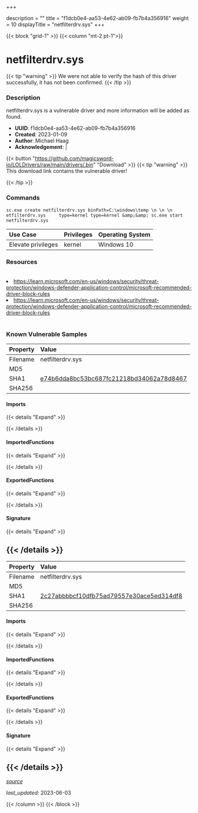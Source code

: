 +++

description = ""
title = "f1dcb0e4-aa53-4e62-ab09-fb7b4a356916"
weight = 10
displayTitle = "netfilterdrv.sys"
+++


{{< block "grid-1" >}}
{{< column "mt-2 pt-1">}}


# netfilterdrv.sys


{{< tip "warning" >}}
We were not able to verify the hash of this driver successfully, it has not been confirmed.
{{< /tip >}}


### Description

netfilterdrv.sys is a vulnerable driver and more information will be added as found.
- **UUID**: f1dcb0e4-aa53-4e62-ab09-fb7b4a356916
- **Created**: 2023-01-09
- **Author**: Michael Haag
- **Acknowledgement**:  | [](https://twitter.com/)

{{< button "https://github.com/magicsword-io/LOLDrivers/raw/main/drivers/.bin" "Download" >}}
{{< tip "warning" >}}
This download link contains the vulnerable driver!

{{< /tip >}}

### Commands

```
sc.exe create netfilterdrv.sys binPath=C:\windows\temp \n \n \n  etfilterdrv.sys     type=kernel type=kernel &amp;&amp; sc.exe start netfilterdrv.sys
```


| Use Case | Privileges | Operating System | 
|:---- | ---- | ---- |
| Elevate privileges | kernel | Windows 10 |




### Resources
<br>
<li><a href=" https://learn.microsoft.com/en-us/windows/security/threat-protection/windows-defender-application-control/microsoft-recommended-driver-block-rules"> https://learn.microsoft.com/en-us/windows/security/threat-protection/windows-defender-application-control/microsoft-recommended-driver-block-rules</a></li>
<li><a href="https://learn.microsoft.com/en-us/windows/security/threat-protection/windows-defender-application-control/microsoft-recommended-driver-block-rules">https://learn.microsoft.com/en-us/windows/security/threat-protection/windows-defender-application-control/microsoft-recommended-driver-block-rules</a></li>
<br>

### Known Vulnerable Samples

| Property           | Value |
|:-------------------|:------|
| Filename           | netfilterdrv.sys |
| MD5                | [](https://www.virustotal.com/gui/file/) |
| SHA1               | [e74b6dda8bc53bc687fc21218bd34062a78d8467](https://www.virustotal.com/gui/file/e74b6dda8bc53bc687fc21218bd34062a78d8467) |
| SHA256             | [](https://www.virustotal.com/gui/file/) |


#### Imports
{{< details "Expand" >}}

{{< /details >}}
#### ImportedFunctions
{{< details "Expand" >}}

{{< /details >}}
#### ExportedFunctions
{{< details "Expand" >}}

{{< /details >}}

#### Signature
{{< details "Expand" >}}

{{< /details >}}
-----
| Property           | Value |
|:-------------------|:------|
| Filename           | netfilterdrv.sys |
| MD5                | [](https://www.virustotal.com/gui/file/) |
| SHA1               | [2c27abbbbcf10dfb75ad79557e30ace5ed314df8](https://www.virustotal.com/gui/file/2c27abbbbcf10dfb75ad79557e30ace5ed314df8) |
| SHA256             | [](https://www.virustotal.com/gui/file/) |


#### Imports
{{< details "Expand" >}}

{{< /details >}}
#### ImportedFunctions
{{< details "Expand" >}}

{{< /details >}}
#### ExportedFunctions
{{< details "Expand" >}}

{{< /details >}}

#### Signature
{{< details "Expand" >}}

{{< /details >}}
-----



[*source*](https://github.com/magicsword-io/LOLDrivers/tree/main/yaml/f1dcb0e4-aa53-4e62-ab09-fb7b4a356916.yaml)

*last_updated:* 2023-06-03








{{< /column >}}
{{< /block >}}
